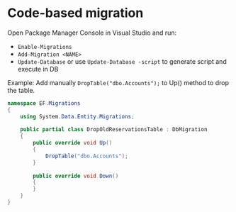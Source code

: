# Code-based migration

Open Package Manager Console in Visual Studio and run:
- `Enable-Migrations`
- `Add-Migration <NAME>`
- `Update-Database` or use `Update-Database -script` to generate script and execute in DB

Example: Add manually `DropTable("dbo.Accounts");` to Up() method to drop the table.

```` cs
namespace EF.Migrations
{
    using System.Data.Entity.Migrations;
    
    public partial class DropOldReservationsTable : DbMigration
    {
        public override void Up()
        {
            DropTable("dbo.Accounts");
        }
        
        public override void Down()
        {
        }
    }
}
````


